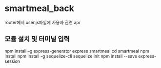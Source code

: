 # smartmeal_back

router에서 user.js파일에 사용자 관련 api



## 모듈 설치 및 터미널 입력

npm install –g express-generator
express smartmeal
cd smartmeal
npm install
npm install -g sequelize-cli
sequelize init
npm install --save express-session


